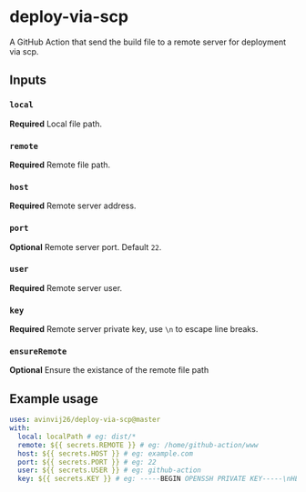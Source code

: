 # deploy-via-scp

A GitHub Action that send the build file to a remote server for deployment via scp.

## Inputs

### `local`

**Required** Local file path.

### `remote`

**Required** Remote file path.

### `host`

**Required** Remote server address.

### `port`

**Optional** Remote server port. Default `22`.

### `user`

**Required** Remote server user.

### `key`

**Required** Remote server private key, use `\n` to escape line breaks.

### `ensureRemote`

**Optional** Ensure the existance of the remote file path

## Example usage

```yaml
uses: avinvij26/deploy-via-scp@master
with:
  local: localPath # eg: dist/*
  remote: ${{ secrets.REMOTE }} # eg: /home/github-action/www
  host: ${{ secrets.HOST }} # eg: example.com
  port: ${{ secrets.PORT }} # eg: 22
  user: ${{ secrets.USER }} # eg: github-action
  key: ${{ secrets.KEY }} # eg: -----BEGIN OPENSSH PRIVATE KEY-----\nHEIiyzh5cT7hN...
```
